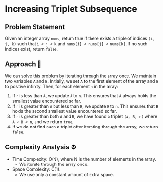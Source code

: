 # Increasing Triplet Subsequence

## Problem Statement

Given an integer array `nums`, return true if there exists a triple of indices `(i, j, k)` such that `i < j < k` and `nums[i] < nums[j] < nums[k]`. If no such indices exist, return `false`.

## Approach 🌟

We can solve this problem by iterating through the array once. We maintain two variables `A` and `B`. Initially, we set `A` to the first element of the array and `B` to positive infinity. Then, for each element `n` in the array:

1. If `n` is less than `A`, we update `A` to `n`. This ensures that `A` always holds the smallest value encountered so far.
2. If `n` is greater than `A` but less than `B`, we update `B` to `n`. This ensures that `B` holds the second smallest value encountered so far.
3. If `n` is greater than both `A` and `B`, we have found a triplet `(A, B, n)` where `A < B < n`, and we return `true`.
4. If we do not find such a triplet after iterating through the array, we return `false`.

## Complexity Analysis ⚙️

- Time Complexity: O(N), where N is the number of elements in the array.
  - We iterate through the array once.
- Space Complexity: O(1).
  - We use only a constant amount of extra space.
